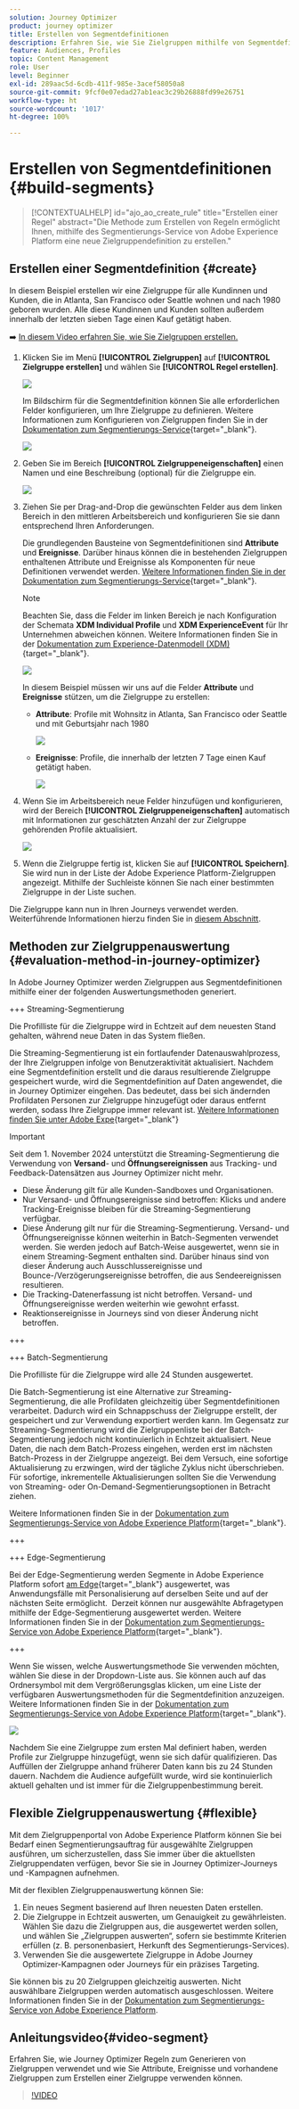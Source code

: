 ```yaml
---
solution: Journey Optimizer
product: journey optimizer
title: Erstellen von Segmentdefinitionen
description: Erfahren Sie, wie Sie Zielgruppen mithilfe von Segmentdefinitionen erstellen.
feature: Audiences, Profiles
topic: Content Management
role: User
level: Beginner
exl-id: 289aac5d-6cdb-411f-985e-3acef58050a8
source-git-commit: 9fcf0e07edad27ab1eac3c29b26888fd99e26751
workflow-type: ht
source-wordcount: '1017'
ht-degree: 100%

---
```


# Erstellen von Segmentdefinitionen {#build-segments}

>[!CONTEXTUALHELP]
>id="ajo_ao_create_rule"
>title="Erstellen einer Regel"
>abstract="Die Methode zum Erstellen von Regeln ermöglicht Ihnen, mithilfe des Segmentierungs-Service von Adobe Experience Platform eine neue Zielgruppendefinition zu erstellen."

## Erstellen einer Segmentdefinition {#create}

In diesem Beispiel erstellen wir eine Zielgruppe für alle Kundinnen und Kunden, die in Atlanta, San Francisco oder Seattle wohnen und nach 1980 geboren wurden. Alle diese Kundinnen und Kunden sollten außerdem innerhalb der letzten sieben Tage einen Kauf getätigt haben.

➡️ [In diesem Video erfahren Sie, wie Sie Zielgruppen erstellen.](#video-segment)

1. Klicken Sie im Menü **[!UICONTROL Zielgruppen]** auf **[!UICONTROL Zielgruppe erstellen]** und wählen Sie **[!UICONTROL Regel erstellen]**.

   ![](assets/create-segment.png)

   Im Bildschirm für die Segmentdefinition können Sie alle erforderlichen Felder konfigurieren, um Ihre Zielgruppe zu definieren. Weitere Informationen zum Konfigurieren von Zielgruppen finden Sie in der [Dokumentation zum Segmentierungs-Service](https://experienceleague.adobe.com/de/docs/experience-platform/segmentation/ui/overview){target="_blank"}.

   ![](assets/segment-builder.png)

1. Geben Sie im Bereich **[!UICONTROL Zielgruppeneigenschaften]** einen Namen und eine Beschreibung (optional) für die Zielgruppe ein.

   ![](assets/segment-properties.png)

1. Ziehen Sie per Drag-and-Drop die gewünschten Felder aus dem linken Bereich in den mittleren Arbeitsbereich und konfigurieren Sie sie dann entsprechend Ihren Anforderungen.

   Die grundlegenden Bausteine von Segmentdefinitionen sind **Attribute** und **Ereignisse**. Darüber hinaus können die in bestehenden Zielgruppen enthaltenen Attribute und Ereignisse als Komponenten für neue Definitionen verwendet werden. [Weitere Informationen finden Sie in der Dokumentation zum Segmentierungs-Service](https://experienceleague.adobe.com/de/docs/experience-platform/segmentation/ui/segment-builder#building-blocks){target="_blank"}.

   >[!NOTE]
   >
   >Beachten Sie, dass die Felder im linken Bereich je nach Konfiguration der Schemata **XDM Individual Profile** und **XDM ExperienceEvent** für Ihr Unternehmen abweichen können.  Weitere Informationen finden Sie in der [Dokumentation zum Experience-Datenmodell (XDM)](https://experienceleague.adobe.com/docs/experience-platform/xdm/home.html?lang=de){target="_blank"}.

   ![](assets/drag-fields.png)

   In diesem Beispiel müssen wir uns auf die Felder **Attribute** und **Ereignisse** stützen, um die Zielgruppe zu erstellen:

   * **Attribute**: Profile mit Wohnsitz in Atlanta, San Francisco oder Seattle und mit Geburtsjahr nach 1980

     ![](assets/add-attributes.png)

   * **Ereignisse**: Profile, die innerhalb der letzten 7 Tage einen Kauf getätigt haben.

     ![](assets/add-events.png)

1. Wenn Sie im Arbeitsbereich neue Felder hinzufügen und konfigurieren, wird der Bereich **[!UICONTROL Zielgruppeneigenschaften]** automatisch mit Informationen zur geschätzten Anzahl der zur Zielgruppe gehörenden Profile aktualisiert.

   ![](assets/segment-estimate.png)

1. Wenn die Zielgruppe fertig ist, klicken Sie auf **[!UICONTROL Speichern]**. Sie wird nun in der Liste der Adobe Experience Platform-Zielgruppen angezeigt. Mithilfe der Suchleiste können Sie nach einer bestimmten Zielgruppe in der Liste suchen.

Die Zielgruppe kann nun in Ihren Journeys verwendet werden. Weiterführende Informationen hierzu finden Sie in [diesem Abschnitt](../audience/about-audiences.md).

## Methoden zur Zielgruppenauswertung {#evaluation-method-in-journey-optimizer}

In Adobe Journey Optimizer werden Zielgruppen aus Segmentdefinitionen mithilfe einer der folgenden Auswertungsmethoden generiert.

+++ Streaming-Segmentierung 

Die Profilliste für die Zielgruppe wird in Echtzeit auf dem neuesten Stand gehalten, während neue Daten in das System fließen.

Die Streaming-Segmentierung ist ein fortlaufender Datenauswahlprozess, der Ihre Zielgruppen infolge von Benutzeraktivität aktualisiert. Nachdem eine Segmentdefinition erstellt und die daraus resultierende Zielgruppe gespeichert wurde, wird die Segmentdefinition auf Daten angewendet, die in Journey Optimizer eingehen. Das bedeutet, dass bei sich ändernden Profildaten Personen zur Zielgruppe hinzugefügt oder daraus entfernt werden, sodass Ihre Zielgruppe immer relevant ist. [Weitere Informationen finden Sie unter Adobe Expe](https://experienceleague.adobe.com/de/docs/experience-platform/segmentation/ui/streaming-segmentation){target="_blank"}

>[!IMPORTANT]
>
>Seit dem 1. November 2024 unterstützt die Streaming-Segmentierung die Verwendung von **Versand**- und **Öffnungsereignissen** aus Tracking- und Feedback-Datensätzen aus Journey Optimizer nicht mehr. 
>
>* Diese Änderung gilt für alle Kunden-Sandboxes und Organisationen. 
>* Nur Versand- und Öffnungsereignisse sind betroffen: Klicks und andere Tracking-Ereignisse bleiben für die Streaming-Segmentierung verfügbar.
>* Diese Änderung gilt nur für die Streaming-Segmentierung. Versand- und Öffnungsereignisse können weiterhin in Batch-Segmenten verwendet werden. Sie werden jedoch auf Batch-Weise ausgewertet, wenn sie in einem Streaming-Segment enthalten sind. Darüber hinaus sind von dieser Änderung auch Ausschlussereignisse und Bounce-/Verzögerungsereignisse betroffen, die aus Sendeereignissen resultieren.
>* Die Tracking-Datenerfassung ist nicht betroffen. Versand- und Öffnungsereignisse werden weiterhin wie gewohnt erfasst.
>* Reaktionsereignisse in Journeys sind von dieser Änderung nicht betroffen.

+++

+++ Batch-Segmentierung

Die Profilliste für die Zielgruppe wird alle 24 Stunden ausgewertet.

Die Batch-Segmentierung ist eine Alternative zur Streaming-Segmentierung, die alle Profildaten gleichzeitig über Segmentdefinitionen verarbeitet. Dadurch wird ein Schnappschuss der Zielgruppe erstellt, der gespeichert und zur Verwendung exportiert werden kann. Im Gegensatz zur Streaming-Segmentierung wird die Zielgruppenliste bei der Batch-Segmentierung jedoch nicht kontinuierlich in Echtzeit aktualisiert. Neue Daten, die nach dem Batch-Prozess eingehen, werden erst im nächsten Batch-Prozess in der Zielgruppe angezeigt. Bei dem Versuch, eine sofortige Aktualisierung zu erzwingen, wird der tägliche Zyklus nicht überschrieben. Für sofortige, inkrementelle Aktualisierungen sollten Sie die Verwendung von Streaming- oder On-Demand-Segmentierungsoptionen in Betracht ziehen.

Weitere Informationen finden Sie in der [Dokumentation zum Segmentierungs-Service von Adobe Experience Platform](https://experienceleague.adobe.com/docs/experience-platform/segmentation/home.html?lang=de#batch){target="_blank"}.

+++

+++ Edge-Segmentierung

Bei der Edge-Segmentierung werden Segmente in Adobe Experience Platform sofort [am Edge](https://experienceleague.adobe.com/docs/experience-platform/edge/home.html?lang=de){target="_blank"} ausgewertet, was Anwendungsfälle mit Personalisierung auf derselben Seite und auf der nächsten Seite ermöglicht.  Derzeit können nur ausgewählte Abfragetypen mithilfe der Edge-Segmentierung ausgewertet werden. Weitere Informationen finden Sie in der [Dokumentation zum Segmentierungs-Service von Adobe Experience Platform](https://experienceleague.adobe.com/docs/experience-platform/segmentation/ui/edge-segmentation.html?lang=de#query-types){target="_blank"}.

+++

Wenn Sie wissen, welche Auswertungsmethode Sie verwenden möchten, wählen Sie diese in der Dropdown-Liste aus. Sie können auch auf das Ordnersymbol mit dem Vergrößerungsglas klicken, um eine Liste der verfügbaren Auswertungsmethoden für die Segmentdefinition anzuzeigen. Weitere Informationen finden Sie in der [Dokumentation zum Segmentierungs-Service von Adobe Experience Platform](https://experienceleague.adobe.com/docs/experience-platform/segmentation/ui/segment-builder.html?lang=de#segment-properties){target="_blank"}.

![](assets/evaluation-methods.png)

<!--The determination between batch segmentation and streaming segmentation is made by the system for each audience, based on the complexity and the cost of evaluating the segment definition rule. You can view the evaluation method for each audience in the **[!UICONTROL Evaluation method]** column of the audience list.
    
![](assets/evaluation-method.png)

>[!NOTE]
>
>If the **[!UICONTROL Evaluation method]** column does not display, you  need to add it using configuration button on the top right of the list.-->

Nachdem Sie eine Zielgruppe zum ersten Mal definiert haben, werden Profile zur Zielgruppe hinzugefügt, wenn sie sich dafür qualifizieren. Das Auffüllen der Zielgruppe anhand früherer Daten kann bis zu 24 Stunden dauern. Nachdem die Audience aufgefüllt wurde, wird sie kontinuierlich aktuell gehalten und ist immer für die Zielgruppenbestimmung bereit.

## Flexible Zielgruppenauswertung {#flexible}

Mit dem Zielgruppenportal von Adobe Experience Platform können Sie bei Bedarf einen Segmentierungsauftrag für ausgewählte Zielgruppen ausführen, um sicherzustellen, dass Sie immer über die aktuellsten Zielgruppendaten verfügen, bevor Sie sie in Journey Optimizer-Journeys und -Kampagnen aufnehmen.

Mit der flexiblen Zielgruppenauswertung können Sie:

1. Ein neues Segment basierend auf Ihren neuesten Daten erstellen.
1. Die Zielgruppe in Echtzeit auswerten, um Genauigkeit zu gewährleisten. Wählen Sie dazu die Zielgruppen aus, die ausgewertet werden sollen, und wählen Sie „Zielgruppen auswerten“, sofern sie bestimmte Kriterien erfüllen (z. B. personenbasiert, Herkunft des Segmentierungs-Services).
1. Verwenden Sie die ausgewertete Zielgruppe in Adobe Journey Optimizer-Kampagnen oder Journeys für ein präzises Targeting.

Sie können bis zu 20 Zielgruppen gleichzeitig auswerten. Nicht auswählbare Zielgruppen werden automatisch ausgeschlossen. Weitere Informationen finden Sie in der [Dokumentation zum Segmentierungs-Service von Adobe Experience Platform](https://experienceleague.adobe.com/de/docs/experience-platform/segmentation/ui/audience-portal#flexible-audience-evaluation).

## Anleitungsvideo{#video-segment}

Erfahren Sie, wie Journey Optimizer Regeln zum Generieren von Zielgruppen verwendet und wie Sie Attribute, Ereignisse und vorhandene Zielgruppen zum Erstellen einer Zielgruppe verwenden können.

>[!VIDEO](https://video.tv.adobe.com/v/3425020?quality=12)
